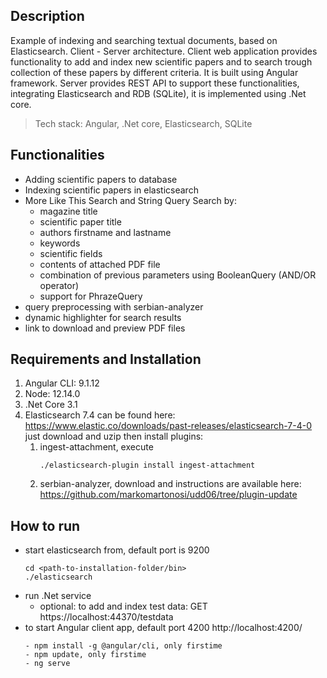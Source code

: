 ## Description

Example of indexing and searching textual documents, based on Elasticsearch.
Client - Server architecture.
Client web application provides functionality to add and index new scientific papers 
and to search trough collection of these papers by different criteria. It is built using
Angular framework. Server provides REST API to support these functionalities, 
integrating Elasticsearch and RDB (SQLite), it is implemented using .Net core.

> Tech stack: Angular, .Net core, Elasticsearch, SQLite

## Functionalities

* Adding scientific papers to database
* Indexing scientific papers in elasticsearch
* More Like This Search and String Query Search by:
    - magazine title
    - scientific paper title
    - authors firstname and lastname
    - keywords
    - scientific fields
    - contents of attached PDF file
    - combination of previous parameters using BooleanQuery (AND/OR operator)
    - support for PhrazeQuery
* query preprocessing with serbian-analyzer
* dynamic highlighter for search results
* link to download and preview PDF files

## Requirements and Installation

1. Angular CLI: 9.1.12
2. Node: 12.14.0
3. .Net Core 3.1
4. Elasticsearch 7.4 can be found here: 
    https://www.elastic.co/downloads/past-releases/elasticsearch-7-4-0
    just download and uzip then install plugins:
    1. ingest-attachment, execute
		```
        ./elasticsearch-plugin install ingest-attachment
        ```
	2. serbian-analyzer, download and instructions are available here:
        https://github.com/markomartonosi/udd06/tree/plugin-update 

## How to run

- start elasticsearch from, default port is 9200
    ```
    cd <path-to-installation-folder/bin>
    ./elasticsearch
    ```
- run .Net service
    - optional: to add and index test data: 
	GET https://localhost:44370/testdata
- to start Angular client app, default port 4200 http://localhost:4200/
    ```
	- npm install -g @angular/cli, only firstime
	- npm update, only firstime
	- ng serve 
   ``` 

